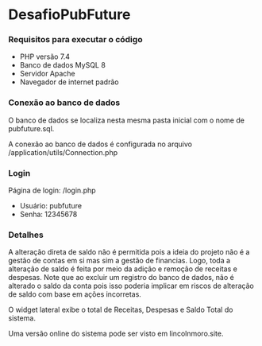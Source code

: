 # DesafioPubFuture

### Requisitos para executar o código

* PHP versão 7.4
* Banco de dados MySQL 8
* Servidor Apache
* Navegador de internet padrão

### Conexão ao banco de dados
O banco de dados se localiza nesta mesma pasta inicial com o nome de pubfuture.sql.

A conexão ao banco de dados é configurada no arquivo /application/utils/Connection.php

### Login
Página de login: /login.php
* Usuário: pubfuture
* Senha: 12345678

### Detalhes
A alteração direta de saldo não é permitida pois a ideia do projeto 
não é a gestão de contas em si mas sim a gestão de financias. Logo, toda a alteração
de saldo é feita por meio da adição e remoção de receitas e despesas.
Note que ao excluir um registro do banco de dados, não é alterado o saldo da conta
pois isso poderia implicar em riscos de alteração de saldo com base em ações incorretas.

O widget lateral exibe o total de Receitas, Despesas e Saldo Total do sistema.

Uma versão online do sistema pode ser visto em lincolnmoro.site.